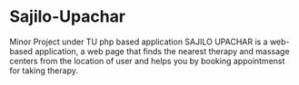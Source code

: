 # Sajilo-Upachar
Minor Project under TU
php based application
SAJILO UPACHAR is a web-based application, a web page that finds the nearest therapy and massage centers from the location of user and helps you by booking appointmenst for taking therapy.
